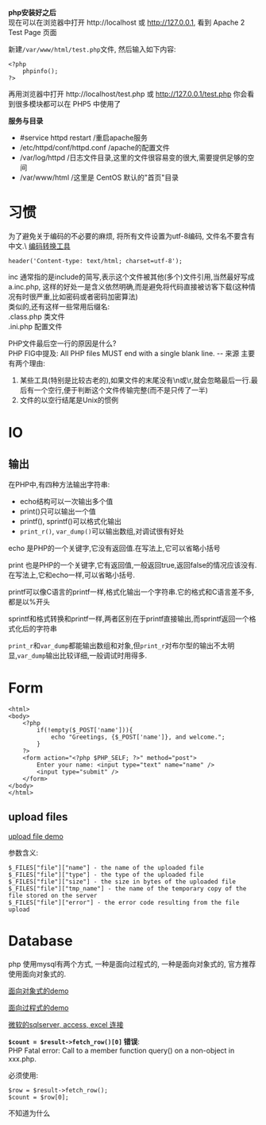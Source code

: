 **php安装好之后**  
现在可以在浏览器中打开 http://localhost 或 http://127.0.0.1, 看到 Apache 2 Test Page 页面

新建`/var/www/html/test.php`文件, 然后输入如下内容:

	<?php
		phpinfo();
	?>

再用浏览器中打开 http://localhost/test.php 或 http://127.0.0.1/test.php  你会看到很多模块都可以在 PHP5 中使用了

**服务与目录**

- #service httpd restart      /重启apache服务
- /etc/httpd/conf/httpd.conf    /apache的配置文件
- /var/log/httpd               /日志文件目录,这里的文件很容易变的很大,需要提供足够的空间
- /var/www/html                /这里是 CentOS 默认的"首页"目录

# 习惯
为了避免关于编码的不必要的麻烦, 将所有文件设置为utf-8编码, 文件名不要含有中文.\\
[编码转换工具](../../bash/gbkTOutf8.sh)

	header('Content-type: text/html; charset=utf-8');

inc 通常指的是include的简写,表示这个文件被其他(多个)文件引用,当然最好写成 a.inc.php,
这样的好处一是含义依然明确,而是避免将代码直接被访客下载(这种情况有时很严重,比如密码或者密码加密算法)  
类似的,还有这样一些常用后缀名:  
.class.php   类文件  
.ini.php     配置文件

PHP文件最后空一行的原因是什么?  
PHP FIG中提及: All PHP files MUST end with a single blank line. -- 来源
主要有两个理由:

1. 某些工具(特别是比较古老的),如果文件的末尾没有\n或\r,就会忽略最后一行.最后有一个空行,便于判断这个文件传输完整(而不是只传了一半)
1. 文件的以空行结尾是Unix的惯例

# IO
## 输出
在PHP中,有四种方法输出字符串:

- echo结构可以一次输出多个值
- print()只可以输出一个值
- printf(), sprintf()可以格式化输出
- `print_r()`, `var_dump()`可以输出数组,对调试很有好处

echo 是PHP的一个关键字,它没有返回值.在写法上,它可以省略小括号

print 也是PHP的一个关键字,它有返回值,一般返回true,返回false的情况应该没有.在写法上,它和echo一样,可以省略小括号.

printf可以像C语言的printf一样,格式化输出一个字符串.它的格式和C语言差不多,都是以%开头

sprintf和格式转换和printf一样,两者区别在于printf直接输出,而sprintf返回一个格式化后的字符串

`print_r`和`var_dump`都能输出数组和对象,但`print_r`对布尔型的输出不太明显,`var_dump`输出比较详细,一般调试时用得多. 

# Form 
	<html>
	<body>
		<?php 
			if(!empty($_POST['name'])){
				echo "Greetings, {$_POST['name']}, and welcome.";
			}
		?>
		<form action="<?php $PHP_SELF; ?>" method="post">
			Enter your name: <input type="text" name="name" />
			<input type="submit" />
		</form>
	</body>
	</html>

## upload files
[upload file demo](../../demo/php/upload-file.php)

参数含义:

	$_FILES["file"]["name"] - the name of the uploaded file
	$_FILES["file"]["type"] - the type of the uploaded file
	$_FILES["file"]["size"] - the size in bytes of the uploaded file
	$_FILES["file"]["tmp_name"] - the name of the temporary copy of the file stored on the server
	$_FILES["file"]["error"] - the error code resulting from the file upload

# Database
php 使用mysql有两个方式, 一种是面向过程式的, 一种是面向对象式的, 官方推荐使用面向对象式的.

[面向对象式的demo](../../demo/php/db/mysql_object-oriented.php)

[面向过程式的demo](../../demo/php/db/mysql_procedure-oriented.php)

[微软的sqlserver, access, excel 连接](../../demo/php/db/ms.php)

**`$count = $result->fetch_row()[0]` 错误**:   
PHP Fatal error:  Call to a member function query() on a non-object in xxx.php. 

必须使用:

	$row = $result->fetch_row();
	$count = $row[0];
不知道为什么

